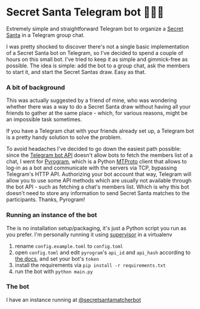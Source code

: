 # Secret Santa Telegram bot 🤫🎅🏼

Extremely simple and straightforward Telegram bot to organize a [Secret Santa](http://secret-santa.urbanup.com/4845681) in a Telegram group chat.

I was pretty shocked to discover there's not a single basic implementation of a Secret Santa bot on Telegram, so I've decided to spend a couple of hours on this small bot. I've tried to keep it as simple and gimmick-free as possible. The idea is simple: add the bot to a group chat, ask the members to start it, and start the Secret Santas draw. Easy as that.

### A bit of background

This was actually suggested by a friend of mine, who was wondering whether there was a way to do a Secret Santa draw without having all your friends to gather at the same place - which, for various reasons, might be an impossible task sometimes.

If you have a Telegram chat with your friends already set up, a Telegram bot is a pretty handy solution to solve the problem.

To avoid headaches I've decided to go down the easiest path possible: since the [Telegram bot API](https://core.telegram.org/bots/api) doesn't allow bots to fetch the members list of a chat, I went for [Pyrogram](https://docs.pyrogram.org/), which is a Python [MTProto](https://core.telegram.org/mtproto) client that allows to log-in as a bot and communicate with the servers via TCP, bypassing Telegram's HTTP API. Authorizing your bot account that way, Telegram will allow you to use some API methods which are usually not available through the bot API - such as fetching a chat's members list. Which is why this bot doesn't need to store any information to send Secret Santa matches to the participants. Thanks, Pyrogram!

### Running an instance of the bot

The is no installation setup/packaging, it's just a Python script you run as you prefer. I'm personally running it using [supervisor](http://supervisord.org) in a virtualenv

1. rename `config.example.toml` to `config.toml`
2. open `config.toml` and edit `pyrogram`'s `api_id` and `api_hash` according to [the docs](https://docs.pyrogram.org/intro/quickstart#get-pyrogram-real-fast), and set your bot's `token`
3. install the requirements via `pip install -r requirements.txt`
4. run the bot with `python main.py`

### The bot

I have an instance running at [@secretsantamatcherbot](https://t.me/secretsantamatcherbot)
